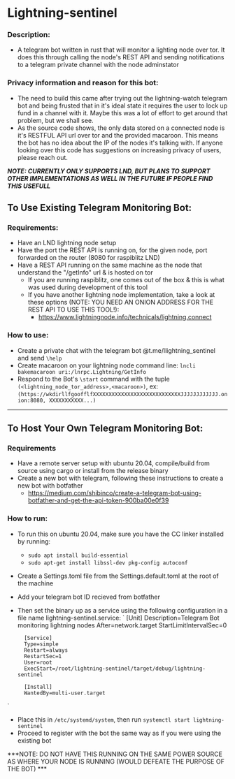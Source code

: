 # Lightning-sentinel
### Description:
- A telegram bot written in rust that will monitor a lighting node over tor. It does this through calling the node's REST API and sending notifications to a telegram private channel with the node adminstator

### Privacy information and reason for this bot:
- The need to build this came after trying out the lightning-watch telegram bot and being frusted that in it's ideal state it requires the user to lock up fund in a channel with it. Maybe this was a lot of effort to get around that problem, but we shall see.
- As the source code shows, the only data stored on a connected node is it's RESTFUL API url over tor and the provided macaroon. This means the bot has no idea about the IP of the nodes it's talking with. If anyone looking over this code has suggestions on increasing privacy of users, please reach out.

***NOTE: CURRENTLY ONLY SUPPORTS LND, BUT PLANS TO SUPPORT OTHER IMPLEMENTATIONS AS WELL IN THE FUTURE IF PEOPLE FIND THIS USEFULL***

## To Use Existing Telegram Monitoring Bot:
### Requirements:
- Have an LND lightning node setup
- Have the port the REST API is running on, for the given node, port forwarded on the router (8080 for raspiblitz LND)
- Have a REST API running on the same machine as the node that understand the "/getInfo" url & is hosted on tor
    - If you are running raspiblitz, one comes out of the box & this is what was used during development of this tool 
    - If you have another lightning node implementation, take a look at these options (NOTE: YOU NEED AN ONION ADDRESS FOR THE REST API TO USE THIS TOOL!):
        - https://www.lightningnode.info/technicals/lightning.connect
### How to use:
- Create a private chat with the telegram bot @t.me/llightning_sentinel and send `\help`
- Create macaroon on your lightning node command line:
   ` lncli bakemacaroon uri:/lnrpc.Lightning/GetInfo `
- Respond to the Bot's `\start` command with the tuple `(<lightning_node_tor_address>,<macaroon>)`, 
    ex:
        `(https://wkdirllfgoofflfXXXXXXXXXXXXXXXXXXXXXXXXXXXXJJJJJJJJJJJJ.onion:8080, XXXXXXXXXXX...)`
---------------------------------------------------------------------------------------------------------------------------  
## To Host Your Own Telegram Monitoring Bot:

### Requirements
- Have a remote server setup with ubuntu 20.04, compile/build from source using cargo or install from the release binary
- Create a new bot with telegram, following these instructions to create a new bot with botfather
    - https://medium.com/shibinco/create-a-telegram-bot-using-botfather-and-get-the-api-token-900ba00e0f39

### How to run:
- To run this on ubuntu 20.04, make sure you have the CC linker installed by running:
    - `sudo apt install build-essential`
    - `sudo apt-get install libssl-dev pkg-config autoconf`
- Create a Settings.toml file from the Settings.default.toml at the root of the machine
- Add your telegram bot ID recieved from botfather 
- Then set the binary up as a service using the following configuration in a file name lightning-sentinel.service:
 `
        [Unit]
        Description=Telegram Bot monitoring lightning nodes
        After=network.target
        StartLimitIntervalSec=0

        [Service]
        Type=simple
        Restart=always
        RestartSec=1
        User=root
        ExecStart=/root/lightning-sentinel/target/debug/lightning-sentinel

        [Install]
        WantedBy=multi-user.target
`
- Place this in `/etc/systemd/system`, then run `systemctl start lightning-sentinel`
- Proceed to register with the bot the same way as if you were using the existing bot

 ***NOTE: DO NOT HAVE THIS RUNNING ON THE SAME POWER SOURCE AS WHERE YOUR NODE IS RUNNING (WOULD DEFEATE THE PURPOSE OF THE BOT) ***
